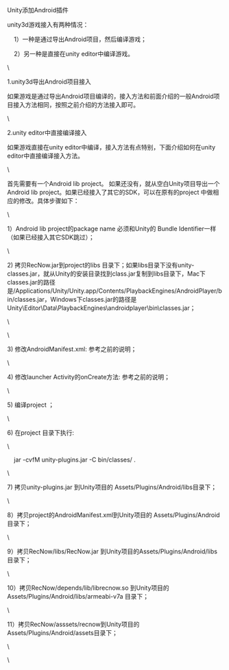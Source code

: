 Unity添加Android插件
<div>

<div>

unity3d游戏接入有两种情况：

</div>

<div>

    1）一种是通过导出Android项目，然后编译游戏；

</div>

<div>

    2）另一种是直接在unity editor中编译游戏。

</div>

<div>

\

</div>

<div>

1.unity3d导出Android项目接入

</div>

<div>

如果游戏是通过导出Android项目编译的，接入方法和前面介绍的一般Android项目接入方法相同，按照之前介绍的方法接入即可。

</div>

<div>

\

</div>

<div>

2.unity editor中直接编译接入

</div>

<div>

如果游戏直接在unity editor中编译，接入方法有点特别，下面介绍如何在unity
editor中直接编译接入方法。

</div>

<div>

\

</div>

<div>

首先需要有一个Android lib project。
如果还没有，就从空白Unity项目导出一个Android lib
project。如果已经接入了其它的SDK，可以在原有的project
中做相应的修改。具体步骤如下：

</div>

<div>

\

</div>

<div>

1）Android lib project的package name 必须和Unity的 Bundle
Identifier一样（如果已经接入其它SDK跳过）；

</div>

<div>

\

</div>

<div>

2\) 拷贝RecNow.jar到project的libs
目录下；如果libs目录下没有unity-classes.jar，就从Unity的安装目录找到class.jar复制到libs目录下，Mac下classes.jar的路径是/Applications/Unity/Unity.app/Contents/PlaybackEngines/AndroidPlayer/bin/classes.jar，Windows下classes.jar的路径是Unity\\Editor\\Data\\PlaybackEngines\\androidplayer\\bin\\classes.jar；

</div>

<div>

\

</div>

<div>

\

</div>

<div>

3\) 修改AndroidManifest.xml: 参考之前的说明；

</div>

<div>

\

</div>

<div>

4\) 修改launcher Activity的onCreate方法: 参考之前的说明；

</div>

<div>

\

</div>

<div>

5\) 编译project ；

</div>

<div>

\

</div>

<div>

6\) 在project 目录下执行:

</div>

<div>

\

</div>

<div>

    jar -cvfM unity-plugins.jar -C bin/classes/ .

</div>

<div>

\

</div>

<div>

7\) 拷贝unity-plugins.jar 到Unity项目的
Assets/Plugins/Android/libs目录下；

</div>

<div>

\

</div>

<div>

8）拷贝project的AndroidManifest.xml到Unity项目的
Assets/Plugins/Android目录下；

</div>

<div>

\

</div>

<div>

9）拷贝RecNow/libs/RecNow.jar
到Unity项目的Assets/Plugins/Android/libs目录下；

</div>

<div>

\

</div>

<div>

10）拷贝RecNow/depends/lib/librecnow.so
到Unity项目的Assets/Plugins/Android/libs/armeabi-v7a 目录下；

</div>

<div>

\

</div>

<div>

11）拷贝RecNow/asssets/recnow到Unity项目的Assets/Plugins/Android/assets目录下；

</div>

<div>

\

</div>

<div>

\

</div>

</div>
